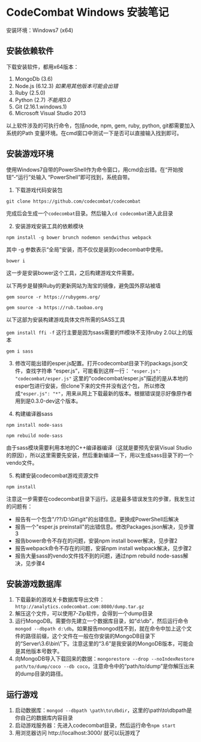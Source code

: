 # CodeCombat Windows 安装笔记

安装环境：Windows7 (x64)

## 安装依赖软件

下载安装软件，都用x64版本：
1. MongoDb (3.6)
2. Node.js (6.12.3) _如果用其他版本可能会出错_
3. Ruby (2.5.0)
4. Python (2.7) _不能用3.0_
5. Git (2.16.1.windows.1)
6. Microsoft Visual Studio 2013

以上软件涉及的可执行命令，包括node, npm, gem, ruby, python, git都需要加入系统的Path
变量环境。在cmd窗口中测试一下是否可以直接输入找到即可。


## 安装游戏环境

使用Windows7自带的PowerShell作为命令窗口，用cmd会出错。在“开始按钮”-“运行”处输入
“PowerShell”即可找到，系统自带。

1. 下载游戏代码安装包

  `git clone https://github.com/codecombat/codecombat`

  完成后会生成一个`codecombat`目录。然后输入`cd codecombat`进入此目录

2. 安装游戏安装工具的依赖模块

  `npm install -g bower brunch nodemon sendwithus webpack`

  其中 -g 参数表示“全局”安装，而不仅仅是装到codecombat中使用。

  `bower i`

  这一步是安装bower这个工具，之后构建游戏文件需要。

  以下两步是替换Ruby的更新网站为淘宝的镜像，避免国外原站被墙

  `gem source -r https://rubygems.org/`

  `gem source -a https://rub.taobao.org`

  以下这部为安装构建游戏具体文件所需的SASS工具

  `gem install ffi -f` 这行主要是因为sass需要的ffi模块不支持ruby 2.0以上的版本

  `gem i sass`

3. 修改可能出错的esper.js配置。打开codecombat目录下的packags.json文件，查找字符串
“esper.js”，可能看到这样一行：
  `"esper.js": "codecombat/esper.js"`
  这里的"codecombat/esper.js"描述的是从本地的esper包进行安装，但clone下来的文件并没有这个包，
  所以修改成`"esper.js": "*"`，用来从网上下载最新的版本。根据错误提示好像原作者用到是0.3.0-dev这个版本。

4. 构建编译器sass

  `npm install node-sass`

  `npm rebuild node-sass`

  由于sass模块需要利用本地的C++编译器编译（这就是要预先安装Visual Studio的原因），所以这里需要先安装，然后重新编译一下，用以生成sass目录下的一个vendo文件。

5. 构建安装codecombat游戏资源文件

  `npm install`

  注意这一步需要在codecombat目录下运行。这是最多错误发生的步骤，我发生过的问题有：
   - 报告有一个包含"/??/D:\Git\git"的出错信息。更换成PowerShell后解决
   - 报告一个"esper.js preinstall"的出错信息。修改Packages.json解决，见步骤3
   - 报告bower命令不存在的问题，安装npm install bower解决，见步骤2
   - 报告webpack命令不存在的问题，安装npm install webpack解决，见步骤2
   - 报告大量sass的vendo文件找不到的问题，通过npm rebuild node-sass解决，见步骤4

## 安装游戏数据库

1. 下载最新的游戏关卡数据库导出文件：`http://analytics.codecombat.com:8080/dump.tar.gz`
2. 解压这个文件，可以使用7-Zip软件，会得到一个dump目录
3. 运行MongoDB。需要你先建立一个数据库目录，如“d:\db”，然后运行命令`mongod --dbpath d:\db`。如果报告mongod找不到，就在命令中加上这个文件的路径前缀，这个文件在一般在你安装的MongoDB目录下的“Server\3.6\bin\”下。注意这里的“3.6”是我安装的MongoDB版本，可能会是其他版本号数字。
4. 向MongoDB导入下载回来的数据：`mongorestore --drop --noIndexRestore path/to/dump/coco --db coco`，注意命令中的“path/to/dump”是你解压出来的dump目录的路径。

## 运行游戏

1. 启动数据库：`mongod --dbpath \path\to\dbdir`，这里的\path\to\dbpath是你自己的数据库内容目录
2. 启动游戏服务器：先进入codecombat目录，然后运行命令`npm start`
3. 用浏览器访问 http://localhost:3000/ 就可以玩游戏了
